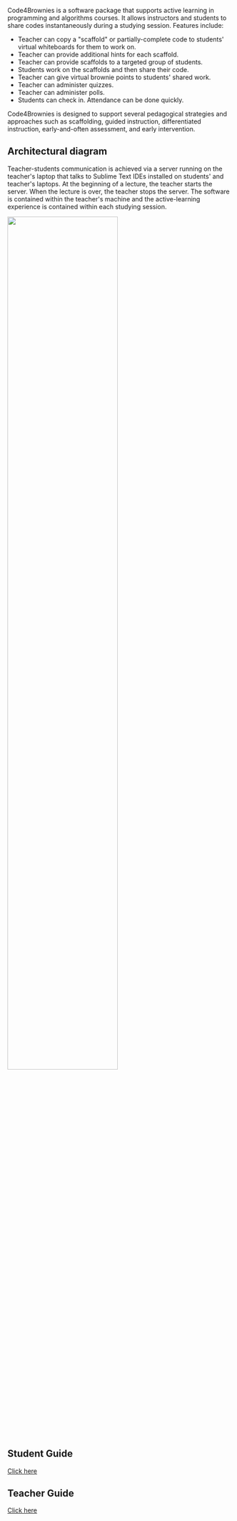 Code4Brownies is a software package that supports active learning in programming and algorithms courses.  It allows instructors and students to share codes instantaneously during a studying session.  Features include:

- Teacher can copy a "scaffold" or partially-complete code to students' virtual whiteboards for them to work on.
- Teacher can provide additional hints for each scaffold.
- Teacher can provide scaffolds to a targeted group of students.
- Students work on the scaffolds and then share their code.
- Teacher can give virtual brownie points to students' shared work.
- Teacher can administer quizzes.
- Teacher can administer polls.
- Students can check in. Attendance can be done quickly.

Code4Brownies is designed to support several pedagogical strategies and approaches such as scaffolding, guided instruction, differentiated instruction, early-and-often assessment, and early intervention.

## Architectural diagram

Teacher-students communication is achieved via a server running on the teacher's laptop that talks to Sublime Text IDEs installed on students' and teacher's laptops.  At the beginning of a lecture, the teacher starts the server.  When the lecture is over, the teacher stops the server.  The software is contained within the teacher's machine and the active-learning experience is contained within each studying session.

<img src="diagram.png" width=70% align="middle">

## Student Guide

[Click here](STUDENT.md)

## Teacher Guide

[Click here](TEACHER.md)






